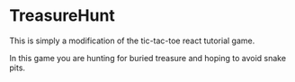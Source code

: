 # TreasureHunt

This is simply a modification of the tic-tac-toe react tutorial game.

In this game you are hunting for buried treasure and hoping to avoid snake pits.
